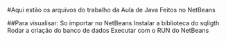 #Aqui estão os arquivos do trabalho da Aula de Java Feitos no NetBeans

##Para  visualisar:
So importar no NetBeans
Instalar a biblioteca do sqligth
Rodar a criação do banco de dados
Executar com o RUN do NetBeans
